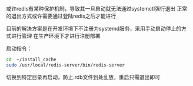 或许redis有某种保护机制，导致其一旦启动就无法通过systemctl强行退出
正常的退出方式或许需要通过登陆redis之后才能进行

目前的解决方案是在开发环境下不注册为systemd服务，采用手动启动停止的方式进行管理
在生产环境下才进行注册部署

启动指令：
```sh
cd  ~/install_cache
sudo /usr/local/redis-server/bin/redis-server
```
切换到特定目录再启动，防止.rdb文件到处乱放，重启只需退出即可
